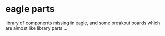 eagle parts
===========

library of components missing in eagle, and some breakout boards which
are almost like library parts …

